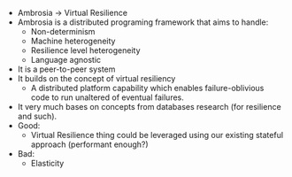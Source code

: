 + Ambrosia -> Virtual Resilience
+ Ambrosia is a distributed programing framework that aims to handle:
  - Non-determinism
  - Machine heterogeneity
  - Resilience level heterogeneity
  - Language agnostic
+ It is a peer-to-peer system
+ It  builds on the concept of virtual resiliency
  - A distributed platform capability which enables failure-oblivious code to run unaltered of eventual failures.
+ It very much bases on concepts from databases research (for resilience and such).
+ Good:
  - Virtual Resilience thing could be leveraged using our existing stateful approach (performant enough?)
+ Bad:
  - Elasticity
